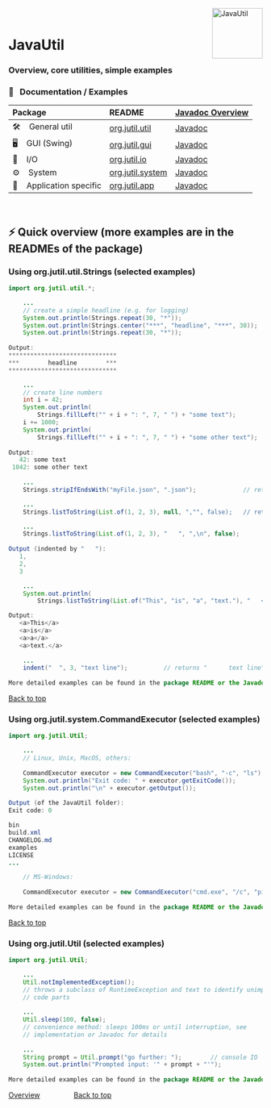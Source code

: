 
<img src="https://upload.wikimedia.org/wikipedia/commons/thumb/0/0b/Oxygen480-actions-office-chart-pie.svg/128px-Oxygen480-actions-office-chart-pie.svg.png" 
alt="JavaUtil" align="right" style="right:40px; top:18px; width:100px; border:none;" />

<br />

# JavaUtil 

<h3>Overview, core utilities, simple examples</h3>


### :book: &nbsp; Documentation / Examples 

| Package | README | [Javadoc Overview][javadoc_url] |
|:---|:---|:---|
| :hammer_and_wrench: &nbsp;&nbsp; General util | [org.jutil.util](util/README.md)     | [Javadoc][javadoc_package] |
| :desktop_computer: &nbsp;&nbsp; GUI (Swing)   | [org.jutil.gui](gui/README.md)       | [Javadoc][javadoc_package] |
| :floppy_disk: &nbsp;&nbsp; I/O                | [org.jutil.io](io/README.md)         | [Javadoc][javadoc_package] |
| :gear: &nbsp;&nbsp; System                    | [org.jutil.system](system/README.md) | [Javadoc][javadoc_package] |
| :iphone: &nbsp;&nbsp; Application specific    | [org.jutil.app](app/README.md)       | [Javadoc][javadoc_package] |

<br />

## ⚡️ Quick overview (more examples are in the READMEs of the package)

### Using org.jutil.util.Strings (selected examples)

```Java
import org.jutil.util.*;

	... 
	// create a simple headline (e.g. for logging)
	System.out.println(Strings.repeat(30, "*"));
	System.out.println(Strings.center("***", "headline", "***", 30));
	System.out.println(Strings.repeat(30, "*"));	
	
Output:
******************************
***        headline        ***
******************************

	...
	// create line numbers
	int i = 42;
	System.out.println(
		Strings.fillLeft("" + i + ": ", 7, " ") + "some text");
	i += 1000;
	System.out.println(
		Strings.fillLeft("" + i + ": ", 7, " ") + "some other text");
	
Output:
   42: some text
 1042: some other text
   
	...
	Strings.stripIfEndsWith("myFile.json", ".json");             // returns "myFile"

	...
	Strings.listToString(List.of(1, 2, 3), null, ","", false);   // returns "1,2,3"

	...
	Strings.listToString(List.of(1, 2, 3), "   ", ",\n", false);	
	
Output (indented by "   "):
   1,
   2,
   3

	...
	System.out.println(
		Strings.listToString(List.of("This", "is", "a", "text."), "   <a>, "</a>\n", true)); 

Output:
   <a>This</a>
   <a>is</a>
   <a>a</a>
   <a>text.</a>
   
	...
	indent("  ", 3, "text line");          // returns "      text line" (indented by 6 spaces)
	
More detailed examples can be found in the package README or the Javadoc API.

```

<a href="#top">Back to top</a>

### Using org.jutil.system.CommandExecutor (selected examples)

```Java
import org.jutil.Util;

	... 
	// Linux, Unix, MacOS, others:
	
	CommandExecutor executor = new CommandExecutor("bash", "-c", "ls");
	System.out.println("Exit code: " + executor.getExitCode());
	System.out.println("\n" + executor.getOutput());
	
Output (of the JavaUtil folder):
Exit code: 0

bin
build.xml
CHANGELOG.md
examples
LICENSE
...

	// MS-Windows:
	
	CommandExecutor executor = new CommandExecutor("cmd.exe", "/c", "ping -n 3 localhost");
	
More detailed examples can be found in the package README or the Javadoc API.

```

<a href="#top">Back to top</a>

### Using org.jutil.Util (selected examples)

```Java
import org.jutil.Util;

	... 
	Util.notImplementedException();		
	// throws a subclass of RuntimeException and text to identify unimplemented
	// code parts 
	
	...
	Util.sleep(100, false); 	
	// convenience method: sleeps 100ms or until interruption, see 
	// implementation or Javadoc for details
	
	...
	String prompt = Util.prompt("go further: ");		// console IO
	System.out.println("Prompted input: '" + prompt + "'");
	
More detailed examples can be found in the package README or the Javadoc API.

```

[Overview][examples_top_url] &nbsp; &nbsp; &nbsp; &nbsp; &nbsp; &nbsp; &nbsp; &nbsp; <a href="#top">Back to top</a>

<!-- Repository -->

[repo_url]: https://github.com/openworld42/JavaUtil
[examples_top_url]: https://github.com/openworld42/JavaUtil/tree/master/examples/README.md

[javadoc_url]: https://htmlpreview.github.io/?https://raw.githubusercontent.com/openworld42/JavaUtil/master/javadoc/index.html
[javadoc_package]: https://htmlpreview.github.io/?https://raw.githubusercontent.com/openworld42/JavaUtil/master/javadoc/org/jutil/package-summary.html

